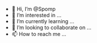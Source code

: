 - 👋 Hi, I’m @Spomp
- 👀 I’m interested in ...
- 🌱 I’m currently learning ...
- 💞️ I’m looking to collaborate on ...
- 📫 How to reach me ...

<!---
Spomp/Spomp is a ✨ special ✨ repository because its `README.md` (this file) appears on your GitHub profile.
You can click the Preview link to take a look at your changes.
--->
